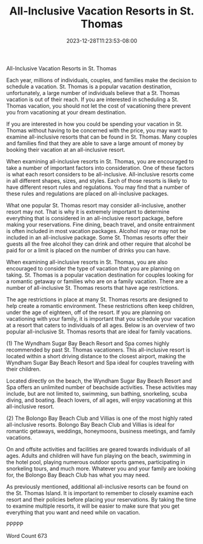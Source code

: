 ﻿---
title: "All-Inclusive Vacation Resorts in St. Thomas"
date: 2023-12-28T11:23:53-08:00
description: "St. Thomas Vacations Tips for Web Success"
featured_image: "/images/St. Thomas Vacations.jpg"
tags: ["St. Thomas Vacations"]
---

All-Inclusive Vacation Resorts in St. Thomas

Each year, millions of individuals, couples, and families make the decision to schedule a vacation. St. Thomas is a popular vacation destination, unfortunately, a large number of individuals believe that a St. Thomas vacation is out of their reach.  If you are interested in scheduling a St. Thomas vacation, you should not let the cost of vacationing there prevent you from vacationing at your dream destination.  

If you are interested in how you could be spending your vacation in St. Thomas without having to be concerned with the price, you may want to examine all-inclusive resorts that can be found in St. Thomas.  Many couples and families find that they are able to save a large amount of money by booking their vacation at an all-inclusive resort.

When examining all-inclusive resorts in St. Thomas, you are encouraged to take a number of important factors into consideration. One of these factors is what each resort considers to be all-inclusive. All-inclusive resorts come in all different shapes, sizes, and styles.  Each of those resorts is likely to have different resort rules and regulations.  You may find that a number of these rules and regulations are placed on all-inclusive packages.

What one popular St. Thomas resort may consider all-inclusive, another resort may not. That is why it is extremely important to determine everything that is considered in an all-inclusive resort package, before making your reservations.  Fine dining, beach travel, and onsite entrainment is often included in most vacation packages.  Alcohol may or may not be included in an all-inclusive package.  Some St. Thomas resorts offer their guests all the free alcohol they can drink and other require that alcohol be paid for or a limit is placed on the number of drinks you can have.  

When examining all-inclusive resorts in St. Thomas, you are also encouraged to consider the type of vacation that you are planning on taking.  St. Thomas is a popular vacation destination for couples looking for a romantic getaway or families who are on a family vacation. There are a number of all-inclusive St. Thomas resorts that have age restrictions. 

The age restrictions in place at many St. Thomas resorts are designed to help create a romantic environment.  These restrictions often keep children, under the age of eighteen, off of the resort.  If you are planning on vacationing with your family, it is important that you schedule your vacation at a resort that caters to individuals of all ages.  Below is an overview of two popular all-inclusive St. Thomas resorts that are ideal for family vacations.

(1)  The Wyndham Sugar Bay Beach Resort and Spa comes highly recommended by past St. Thomas vacationers.  This all-inclusive resort is located within a short driving distance to the closest airport, making the Wyndham Sugar Bay Beach Resort and Spa ideal for couples traveling with their children.  

Located directly on the beach, the Wyndham Sugar Bay Beach Resort and Spa offers an unlimited number of beachside activities. These activities may include, but are not limited to, swimming, sun bathing, snorkeling, scuba diving, and boating. Beach lovers, of all ages, will enjoy vacationing at this all-inclusive resort.  

(2)  The Bolongo Bay Beach Club and Villias is one of the most highly rated all-inclusive resorts.  Bolongo Bay Beach Club and Villias is ideal for romantic getaways, weddings, honeymoons, business meetings, and family vacations.  

On and offsite activities and facilities are geared towards individuals of all ages. Adults and children will have fun playing on the beach, swimming in the hotel pool, playing numerous outdoor sports games, participating in snorkeling tours, and much more.  Whatever you and your family are looking for, the Bolongo Bay Beach Club has what you may need.  

As previously mentioned, additional all-inclusive resorts can be found on the St. Thomas Island.  It is important to remember to closely examine each resort and their policies before placing your reservations.  By taking the time to examine multiple resorts, it will be easier to make sure that you get everything that you want and need while on vacation.  

PPPPP

Word Count 673

